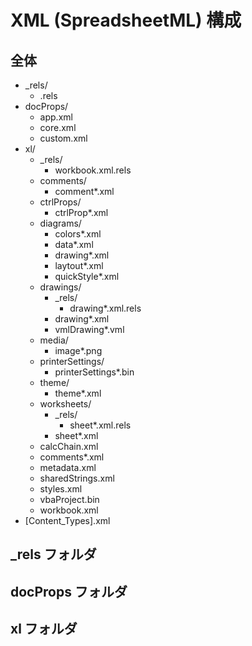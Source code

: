 # XML (SpreadsheetML) 構成

## 全体

- _rels/
    - .rels
- docProps/
    - app.xml
    - core.xml
    - custom.xml
- xl/
    - _rels/
        - workbook.xml.rels
    - comments/
        - comment*.xml
    - ctrlProps/
        - ctrlProp*.xml
    - diagrams/
        - colors*.xml
        - data*.xml
        - drawing*.xml
        - laytout*.xml
        - quickStyle*.xml
    - drawings/
        - _rels/
            - drawing*.xml.rels
        - drawing*.xml
        - vmlDrawing*.vml
    - media/
        - image*.png
    - printerSettings/
        - printerSettings*.bin
    - theme/
        - theme*.xml
    - worksheets/
        - _rels/
            - sheet*.xml.rels
        - sheet*.xml
    - calcChain.xml
    - comments*.xml
    - metadata.xml
    - sharedStrings.xml
    - styles.xml
    - vbaProject.bin
    - workbook.xml
- [Content_Types].xml

## _rels フォルダ

## docProps フォルダ

## xl フォルダ
